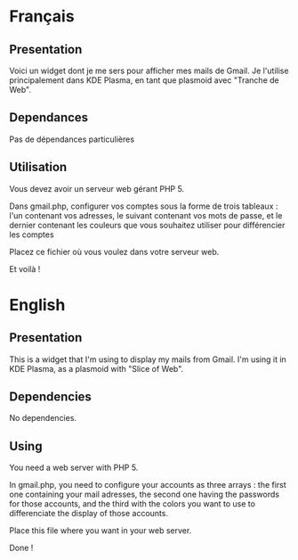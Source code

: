 # Français
## Presentation

Voici un widget dont je me sers pour afficher mes mails de Gmail. Je l'utilise principalement dans KDE Plasma, en tant que plasmoid avec "Tranche de Web".

## Dependances

Pas de dépendances particulières

## Utilisation

Vous devez avoir un serveur web gérant PHP 5. 

Dans gmail.php, configurer vos comptes sous la forme de trois tableaux : l'un contenant vos adresses, le suivant contenant vos mots de passe, et le dernier contenant les couleurs que vous souhaitez utiliser pour différencier les comptes

Placez ce fichier où vous voulez dans votre serveur web.

Et voilà !


# English
## Presentation

This is a widget that I'm using to display my mails from Gmail. I'm using it in KDE Plasma, as a plasmoid with "Slice of Web".

## Dependencies

No dependencies.

## Using

You need a web server with PHP 5.

In gmail.php, you need to configure your accounts as three arrays : the first one containing your mail adresses, the second one having the passwords for those accounts, and the third with the colors you want to use to differenciate the display of those accounts.

Place this file where you want in your web server.

Done !